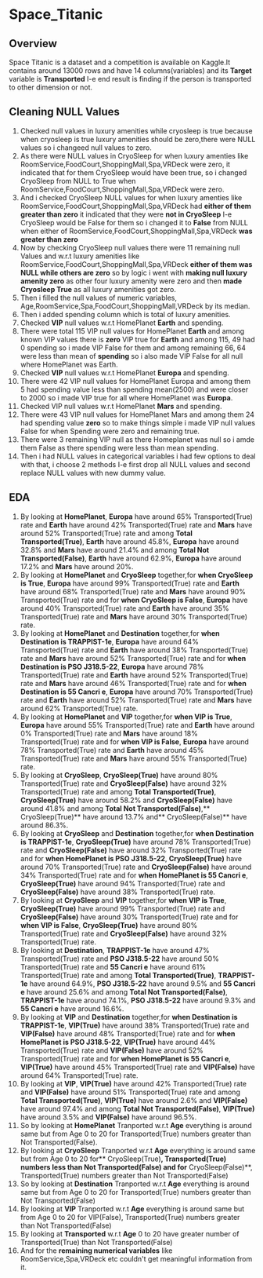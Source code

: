 # Space_Titanic
## Overview
  Space Titanic is a dataset and a competition is available on Kaggle.It contains around 13000 rows and have 14 columns(variables) and its **Target** variable is **Transported** I-e end result is finding if the person is transported to other dimension or not.

## Cleaning NULL Values
 1. Checked null values in luxury amenities while cryosleep is true because when cryosleep is true luxury amenities should be zero,there were NULL values so i changeed null values to zero.
 2. As there were NULL values in CryoSleep for when luxury amenties like RoomService,FoodCourt,ShoppingMall,Spa,VRDeck were zero, it indicated that for them CryoSleep would have been true, so i changed CryoSleep from NULL to True when RoomService,FoodCourt,ShoppingMall,Spa,VRDeck were zero.
 3. And i checked CryoSleep NULL values for when luxury amenties like RoomService,FoodCourt,ShoppingMall,Spa,VRDeck had **either of them greater than zero** it indicated that they were **not in CryoSleep** I-e CryoSleep would be False for them so i changed it to **False** from NULL when either of RoomService,FoodCourt,ShoppingMall,Spa,VRDeck **was greater than zero**
 4. Now by checking CryoSleep null values there were 11 remaining null Values and w.r.t luxury amenities like RoomService,FoodCourt,ShoppingMall,Spa,VRDeck **either of them was NULL while others are zero** so by logic i went with **making null luxury amenity zero** as other four luxury amenity were zero and then **made Cryosleep True** as all luxury amenities got zero.
 5. Then i filled the null values of numeric variables, Age,RoomService,Spa,FoodCourt,ShoppingMall,VRDeck by its median.
 6. Then i added spending column which is total of luxury amenities.
 7. Checked **VIP** null values w.r.t HomePlanet **Earth** and spending.
 8. There were total 115 VIP null values for HomePlanet **Earth** and among known VIP values there is **zero** VIP true for **Earth**  and among 115, 49 had 0 spending so i made VIP False for them and among remaining 66, 64 were less than mean of **spending** so i also made VIP False for all null where HomePlanet was Earth.
 9. Checked **VIP** null values w.r.t HomePlanet **Europa** and spending.
 10. There were 42 VIP null values for HomePlanet Europa and among them 5 had spending value less than spending mean(2500) and were closer to 2000 so i made VIP true for all where HomePlanet was **Europa**.
 11. Checked VIP null values w.r.t HomePlanet **Mars** and spending.
 12. There were 43 VIP null values for HomePlanet Mars and among them 24 had spending value **zero** so to make things simple i made VIP null values False for when Spending were zero and remaining true.
 13. There were 3 remaining VIP null as there Homeplanet was null so i amde them False as there spending were less than mean spending.
 14. Then i had NULL values in categorical variables i had few options to deal with that, i choose 2 methods I-e first drop all NULL values and second replace NULL values with new dummy value.
## EDA
  1. By looking at **HomePlanet**, **Europa** have around 65% Transported(True) rate and **Earth** have around 42% Transported(True) rate and **Mars** have around 52% Transported(True) rate and among **Total Transported(True)**, **Earth** have around 45.8%, **Europa** have around 32.8% and **Mars** have around 21.4% and among **Total Not Transported(False)**, **Earth** have around 62.9%, **Europa** have around 17.2% and **Mars** have around 20%.
  2. By looking at **HomePlanet** and **CryoSleep** together,for **when CryoSleep is True**, **Europa** have around 99% Transported(True) rate and **Earth** have around 68% Transported(True) rate and **Mars** have around 90% Transported(True) rate and for **when CryoSleep is False**, **Europa** have around 40% Transported(True) rate and **Earth** have around 35% Transported(True) rate and **Mars** have around 30% Transported(True) rate.
  3. By looking at **HomePlanet** and **Destination** together,for **when Destination is TRAPPIST-1e**, **Europa** have around 64% Transported(True) rate and **Earth** have around 38% Transported(True) rate and **Mars** have around 52% Transported(True) rate and for **when Destination is PSO J318.5-22**, **Europa** have around 78% Transported(True) rate and **Earth** have around 52% Transported(True) rate and **Mars** have around 46% Transported(True) rate and for **when Destination is 55 Cancri e**, **Europa** have around 70% Transported(True) rate and **Earth** have around 52% Transported(True) rate and **Mars** have around 62% Transported(True) rate.
  4. By looking at **HomePlanet** and **VIP** together,for **when VIP is True**, **Europa** have around 55% Transported(True) rate and **Earth** have around 0% Transported(True) rate and **Mars** have around 18% Transported(True) rate and for **when VIP is False**, **Europa** have around 78% Transported(True) rate and **Earth** have around 45% Transported(True) rate and **Mars** have around 55% Transported(True) rate.
  5. By looking at **CryoSleep**, **CryoSleep(True)** have around 80% Transported(True) rate and **CryoSleep(False)** have around 32% Transported(True) rate and among **Total Transported(True)**, **CryoSleep(True)** have around 58.2% and **CryoSleep(False)** have around 41.8% and among **Total Not Transported(False)**,** CryoSleep(True)** have around 13.7% and** CryoSleep(False)** have around 86.3%.
  6. By looking at **CryoSleep** and **Destination** together,for **when Destination is TRAPPIST-1e**, **CryoSleep(True)** have around 78% Transported(True) rate and **CryoSleep(False)** have around 32% Transported(True) rate and for **when HomePlanet is PSO J318.5-22**, **CryoSleep(True)** have around 70% Transported(True) rate and **CryoSleep(False)** have around 34% Transported(True) rate and for **when HomePlanet is 55 Cancri e**, **CryoSleep(True)** have around 94% Transported(True) rate and **CryoSleep(False)** have around 38% Transported(True) rate.
  7. By looking at **CryoSleep** and **VIP** together,for **when VIP is True**, **CryoSleep(True)** have around 99% Transported(True) rate and **CryoSleep(False)** have around 30% Transported(True) rate and for **when VIP is False**, **CryoSleep(True)** have around 80% Transported(True) rate and **CryoSleep(False)** have around 32% Transported(True) rate.
  8. By looking at **Destination**, **TRAPPIST-1e** have around 47% Transported(True) rate and **PSO J318.5-22** have around 50% Transported(True) rate and **55 Cancri e** have around 61% Transported(True) rate and among **Total Transported(True)**, **TRAPPIST-1e** have around 64.9%, **PSO J318.5-22** have around 9.5% and **55 Cancri e** have around 25.6% and among **Total Not Transported(False)**, **TRAPPIST-1e** have around 74.1%, **PSO J318.5-22** have around 9.3% and **55 Cancri e** have around 16.6%.
  9. By looking at **VIP** and **Destination** together,for **when Destination is TRAPPIST-1e**, **VIP(True)** have around 38% Transported(True) rate and **VIP(False)** have around 48% Transported(True) rate and for **when HomePlanet is PSO J318.5-22**, **VIP(True)** have around 44% Transported(True) rate and **VIP(False)** have around 52% Transported(True) rate and for **when HomePlanet is 55 Cancri e**, **VIP(True)** have around 45% Transported(True) rate and **VIP(False)** have around 64% Transported(True) rate.
  10. By looking at **VIP**, **VIP(True)** have around 42% Transported(True) rate and **VIP(False)** have around 51% Transported(True) rate and among **Total Transported(True)**, **VIP(True)** have around 2.6% and **VIP(False)** have around 97.4% and among **Total Not Transported(False)**, **VIP(True)** have around 3.5% and **VIP(False)** have around 96.5%.
  11. So by looking at **HomePlanet** Tranported w.r.t **Age** everything is around same but from Age 0 to 20 for Transported(True) numbers greater than Not Transported(False).
  12. By looking at **CryoSleep** Tranported w.r.t **Age** everything is around same but from Age 0 to 20 for** CryoSleep(True)**, Transported(True) numbers less than Not Transported(False) and for** CryoSleep(False)**, Transported(True) numbers greater than Not Transported(False)
  13. So by looking at **Destination** Tranported w.r.t **Age** everything is around same but from Age 0 to 20 for Transported(True) numbers greater than Not Transported(False)
  14. By looking at **VIP** Tranported w.r.t **Age** everything is around same but from Age 0 to 20 for VIP(False), Transported(True) numbers greater than Not Transported(False)
  15. By looking at **Transported** w.r.t **Age** 0 to 20 have greater number of Transported(True) than Not Transported(False)
  16. And for the **remaining numerical variables** like RoomService,Spa,VRDeck etc couldn't get meaningful information from it.
